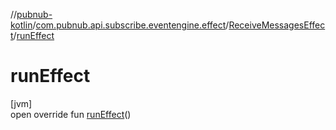 //[pubnub-kotlin](../../../index.md)/[com.pubnub.api.subscribe.eventengine.effect](../index.md)/[ReceiveMessagesEffect](index.md)/[runEffect](run-effect.md)

# runEffect

[jvm]\
open override fun [runEffect](run-effect.md)()
